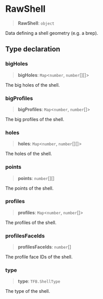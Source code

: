 # RawShell

> **RawShell**: `object`

Data defining a shell geometry (e.g. a brep).

## Type declaration

### bigHoles

> **bigHoles**: `Map`\<`number`, `number`[][]\>

The big holes of the shell.

### bigProfiles

> **bigProfiles**: `Map`\<`number`, `number`[]\>

The big profiles of the shell.

### holes

> **holes**: `Map`\<`number`, `number`[][]\>

The holes of the shell.

### points

> **points**: `number`[][]

The points of the shell.

### profiles

> **profiles**: `Map`\<`number`, `number`[]\>

The profiles of the shell.

### profilesFaceIds

> **profilesFaceIds**: `number`[]

The profile face IDs of the shell.

### type

> **type**: `TFB.ShellType`

The type of the shell.
